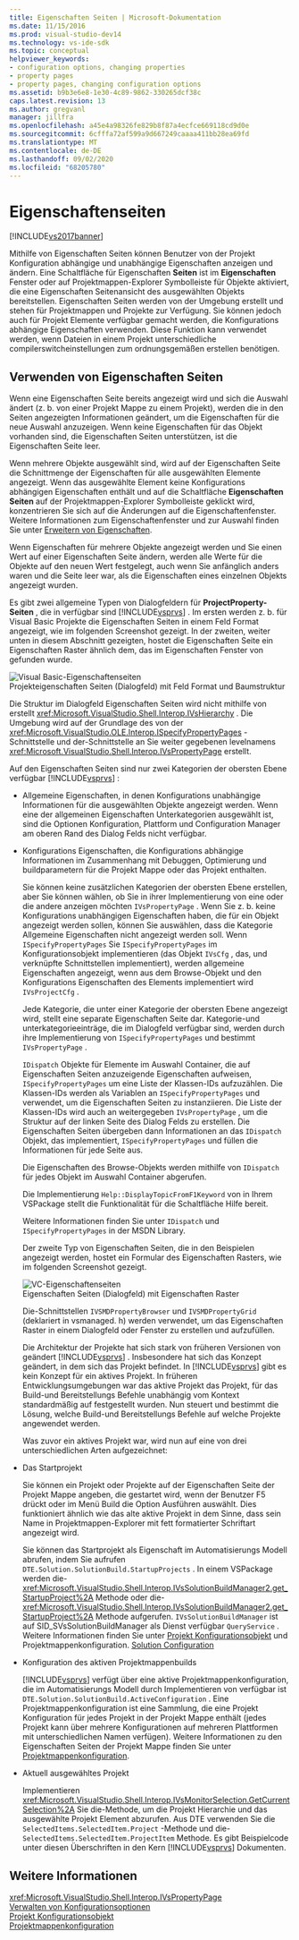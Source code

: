 ```yaml
---
title: Eigenschaften Seiten | Microsoft-Dokumentation
ms.date: 11/15/2016
ms.prod: visual-studio-dev14
ms.technology: vs-ide-sdk
ms.topic: conceptual
helpviewer_keywords:
- configuration options, changing properties
- property pages
- property pages, changing configuration options
ms.assetid: b9b3e6e8-1e30-4c89-9862-330265dcf38c
caps.latest.revision: 13
ms.author: gregvanl
manager: jillfra
ms.openlocfilehash: a45e4a98326fe829b8f87a4ecfce669118cd9d0e
ms.sourcegitcommit: 6cfffa72af599a9d667249caaaa411bb28ea69fd
ms.translationtype: MT
ms.contentlocale: de-DE
ms.lasthandoff: 09/02/2020
ms.locfileid: "68205780"
---
```

# <a name="property-pages"></a>Eigenschaftenseiten
[!INCLUDE[vs2017banner](../../includes/vs2017banner.md)]

Mithilfe von Eigenschaften Seiten können Benutzer von der Projekt Konfiguration abhängige und unabhängige Eigenschaften anzeigen und ändern. Eine Schaltfläche für Eigenschaften **Seiten** ist im **Eigenschaften** Fenster oder auf Projektmappen-Explorer Symbolleiste für Objekte aktiviert, die eine Eigenschaften Seitenansicht des ausgewählten Objekts bereitstellen. Eigenschaften Seiten werden von der Umgebung erstellt und stehen für Projektmappen und Projekte zur Verfügung. Sie können jedoch auch für Projekt Elemente verfügbar gemacht werden, die Konfigurations abhängige Eigenschaften verwenden. Diese Funktion kann verwendet werden, wenn Dateien in einem Projekt unterschiedliche compilerswitcheinstellungen zum ordnungsgemäßen erstellen benötigen.  
  
## <a name="using-property-pages"></a>Verwenden von Eigenschaften Seiten  
 Wenn eine Eigenschaften Seite bereits angezeigt wird und sich die Auswahl ändert (z. b. von einer Projekt Mappe zu einem Projekt), werden die in den Seiten angezeigten Informationen geändert, um die Eigenschaften für die neue Auswahl anzuzeigen. Wenn keine Eigenschaften für das Objekt vorhanden sind, die Eigenschaften Seiten unterstützen, ist die Eigenschaften Seite leer.  
  
 Wenn mehrere Objekte ausgewählt sind, wird auf der Eigenschaften Seite die Schnittmenge der Eigenschaften für alle ausgewählten Elemente angezeigt. Wenn das ausgewählte Element keine Konfigurations abhängigen Eigenschaften enthält und auf die Schaltfläche **Eigenschaften Seiten** auf der Projektmappen-Explorer Symbolleiste geklickt wird, konzentrieren Sie sich auf die Änderungen auf die Eigenschaftenfenster. Weitere Informationen zum Eigenschaftenfenster und zur Auswahl finden Sie unter [Erweitern von Eigenschaften](../../extensibility/internals/extending-properties.md).  
  
 Wenn Eigenschaften für mehrere Objekte angezeigt werden und Sie einen Wert auf einer Eigenschaften Seite ändern, werden alle Werte für die Objekte auf den neuen Wert festgelegt, auch wenn Sie anfänglich anders waren und die Seite leer war, als die Eigenschaften eines einzelnen Objekts angezeigt wurden.  
  
 Es gibt zwei allgemeine Typen von Dialogfeldern für **ProjectProperty-Seiten** , die in verfügbar sind [!INCLUDE[vsprvs](../../includes/vsprvs-md.md)] . Im ersten werden z. b. für Visual Basic Projekte die Eigenschaften Seiten in einem Feld Format angezeigt, wie im folgenden Screenshot gezeigt. In der zweiten, weiter unten in diesem Abschnitt gezeigten, hostet die Eigenschaften Seite ein Eigenschaften Raster ähnlich dem, das im Eigenschaften Fenster von gefunden wurde.  
  
 ![Visual Basic-Eigenschaftenseiten](../../extensibility/internals/media/vsvbproppages.gif "vsvbproppages")  
Projekteigenschaften Seiten (Dialogfeld) mit Feld Format und Baumstruktur  
  
 Die Struktur im Dialogfeld Eigenschaften Seiten wird nicht mithilfe von erstellt <xref:Microsoft.VisualStudio.Shell.Interop.IVsHierarchy> . Die Umgebung wird auf der Grundlage des von der <xref:Microsoft.VisualStudio.OLE.Interop.ISpecifyPropertyPages> -Schnittstelle und der-Schnittstelle an Sie weiter gegebenen levelnamens <xref:Microsoft.VisualStudio.Shell.Interop.IVsPropertyPage> erstellt.  
  
 Auf den Eigenschaften Seiten sind nur zwei Kategorien der obersten Ebene verfügbar [!INCLUDE[vsprvs](../../includes/vsprvs-md.md)] :  
  
- Allgemeine Eigenschaften, in denen Konfigurations unabhängige Informationen für die ausgewählten Objekte angezeigt werden. Wenn eine der allgemeinen Eigenschaften Unterkategorien ausgewählt ist, sind die Optionen Konfiguration, Plattform und Configuration Manager am oberen Rand des Dialog Felds nicht verfügbar.  
  
- Konfigurations Eigenschaften, die Konfigurations abhängige Informationen im Zusammenhang mit Debuggen, Optimierung und buildparametern für die Projekt Mappe oder das Projekt enthalten.  
  
  Sie können keine zusätzlichen Kategorien der obersten Ebene erstellen, aber Sie können wählen, ob Sie in ihrer Implementierung von eine oder die andere anzeigen möchten `IVsPropertyPage` . Wenn Sie z. b. keine Konfigurations unabhängigen Eigenschaften haben, die für ein Objekt angezeigt werden sollen, können Sie auswählen, dass die Kategorie Allgemeine Eigenschaften nicht angezeigt werden soll. Wenn `ISpecifyPropertyPages` Sie `ISpecifyPropertyPages` im Konfigurationsobjekt implementieren (das Objekt `IVsCfg` , das, und verknüpfte Schnittstellen implementiert), werden allgemeine Eigenschaften angezeigt, wenn aus dem Browse-Objekt und den Konfigurations Eigenschaften des Elements implementiert wird `IVsProjectCfg` .  
  
  Jede Kategorie, die unter einer Kategorie der obersten Ebene angezeigt wird, stellt eine separate Eigenschaften Seite dar. Kategorie-und unterkategorieeinträge, die im Dialogfeld verfügbar sind, werden durch ihre Implementierung von `ISpecifyPropertyPages` und bestimmt `IVsPropertyPage` .  
  
  `IDispatch` Objekte für Elemente im Auswahl Container, die auf Eigenschaften Seiten anzuzeigende Eigenschaften aufweisen, `ISpecifyPropertyPages` um eine Liste der Klassen-IDs aufzuzählen. Die Klassen-IDs werden als Variablen an `ISpecifyPropertyPages` und verwendet, um die Eigenschaften Seiten zu instanziieren. Die Liste der Klassen-IDs wird auch an weitergegeben `IVsPropertyPage` , um die Struktur auf der linken Seite des Dialog Felds zu erstellen. Die Eigenschaften Seiten übergeben dann Informationen an das `IDispatch` Objekt, das implementiert, `ISpecifyPropertyPages` und füllen die Informationen für jede Seite aus.  
  
  Die Eigenschaften des Browse-Objekts werden mithilfe von `IDispatch` für jedes Objekt im Auswahl Container abgerufen.  
  
  Die Implementierung `Help::DisplayTopicFromF1Keyword` von in Ihrem VSPackage stellt die Funktionalität für die Schaltfläche Hilfe bereit.  
  
  Weitere Informationen finden Sie unter `IDispatch` und `ISpecifyPropertyPages` in der MSDN Library.  
  
  Der zweite Typ von Eigenschaften Seiten, die in den Beispielen angezeigt werden, hostet ein Formular des Eigenschaften Rasters, wie im folgenden Screenshot gezeigt.  
  
  ![VC-Eigenschaftenseiten](../../extensibility/internals/media/vsvcproppages.gif "vsvcproppages")  
  Eigenschaften Seiten (Dialogfeld) mit Eigenschaften Raster  
  
  Die-Schnittstellen `IVSMDPropertyBrowser` und `IVSMDPropertyGrid` (deklariert in vsmanaged. h) werden verwendet, um das Eigenschaften Raster in einem Dialogfeld oder Fenster zu erstellen und aufzufüllen.  
  
  Die Architektur der Projekte hat sich stark von früheren Versionen von geändert [!INCLUDE[vsprvs](../../includes/vsprvs-md.md)] . Insbesondere hat sich das Konzept geändert, in dem sich das Projekt befindet. In [!INCLUDE[vsprvs](../../includes/vsprvs-md.md)] gibt es kein Konzept für ein aktives Projekt. In früheren Entwicklungsumgebungen war das aktive Projekt das Projekt, für das Build-und Bereitstellungs Befehle unabhängig vom Kontext standardmäßig auf festgestellt wurden. Nun steuert und bestimmt die Lösung, welche Build-und Bereitstellungs Befehle auf welche Projekte angewendet werden.  
  
  Was zuvor ein aktives Projekt war, wird nun auf eine von drei unterschiedlichen Arten aufgezeichnet:  
  
- Das Startprojekt  
  
   Sie können ein Projekt oder Projekte auf der Eigenschaften Seite der Projekt Mappe angeben, die gestartet wird, wenn der Benutzer F5 drückt oder im Menü Build die Option Ausführen auswählt. Dies funktioniert ähnlich wie das alte aktive Projekt in dem Sinne, dass sein Name in Projektmappen-Explorer mit fett formatierter Schriftart angezeigt wird.  
  
   Sie können das Startprojekt als Eigenschaft im Automatisierungs Modell abrufen, indem Sie aufrufen `DTE.Solution.SolutionBuild.StartupProjects` . In einem VSPackage werden die- <xref:Microsoft.VisualStudio.Shell.Interop.IVsSolutionBuildManager2.get_StartupProject%2A> Methode oder die- <xref:Microsoft.VisualStudio.Shell.Interop.IVsSolutionBuildManager2.get_StartupProject%2A> Methode aufgerufen. `IVsSolutionBuildManager` ist auf SID_SVsSolutionBuildManager als Dienst verfügbar `QueryService` . Weitere Informationen finden Sie unter [Projekt Konfigurationsobjekt](../../extensibility/internals/project-configuration-object.md) und Projektmappenkonfiguration. [Solution Configuration](../../extensibility/internals/solution-configuration.md)  
  
- Konfiguration des aktiven Projektmappenbuilds  
  
   [!INCLUDE[vsprvs](../../includes/vsprvs-md.md)] verfügt über eine aktive Projektmappenkonfiguration, die im Automatisierungs Modell durch Implementieren von verfügbar ist `DTE.Solution.SolutionBuild.ActiveConfiguration` . Eine Projektmappenkonfiguration ist eine Sammlung, die eine Projekt Konfiguration für jedes Projekt in der Projekt Mappe enthält (jedes Projekt kann über mehrere Konfigurationen auf mehreren Plattformen mit unterschiedlichen Namen verfügen). Weitere Informationen zu den Eigenschaften Seiten der Projekt Mappe finden Sie unter [Projektmappenkonfiguration](../../extensibility/internals/solution-configuration.md).  
  
- Aktuell ausgewähltes Projekt  
  
   Implementieren <xref:Microsoft.VisualStudio.Shell.Interop.IVsMonitorSelection.GetCurrentSelection%2A> Sie die-Methode, um die Projekt Hierarchie und das ausgewählte Projekt Element abzurufen. Aus DTE verwenden Sie die `SelectedItems.SelectedItem.Project` -Methode und die- `SelectedItems.SelectedItem.ProjectItem` Methode. Es gibt Beispielcode unter diesen Überschriften in den Kern [!INCLUDE[vsprvs](../../includes/vsprvs-md.md)] Dokumenten.  
  
## <a name="see-also"></a>Weitere Informationen  
 <xref:Microsoft.VisualStudio.Shell.Interop.IVsPropertyPage>   
 [Verwalten von Konfigurationsoptionen](../../extensibility/internals/managing-configuration-options.md)   
 [Projekt Konfigurationsobjekt](../../extensibility/internals/project-configuration-object.md)   
 [Projektmappenkonfiguration](../../extensibility/internals/solution-configuration.md)

